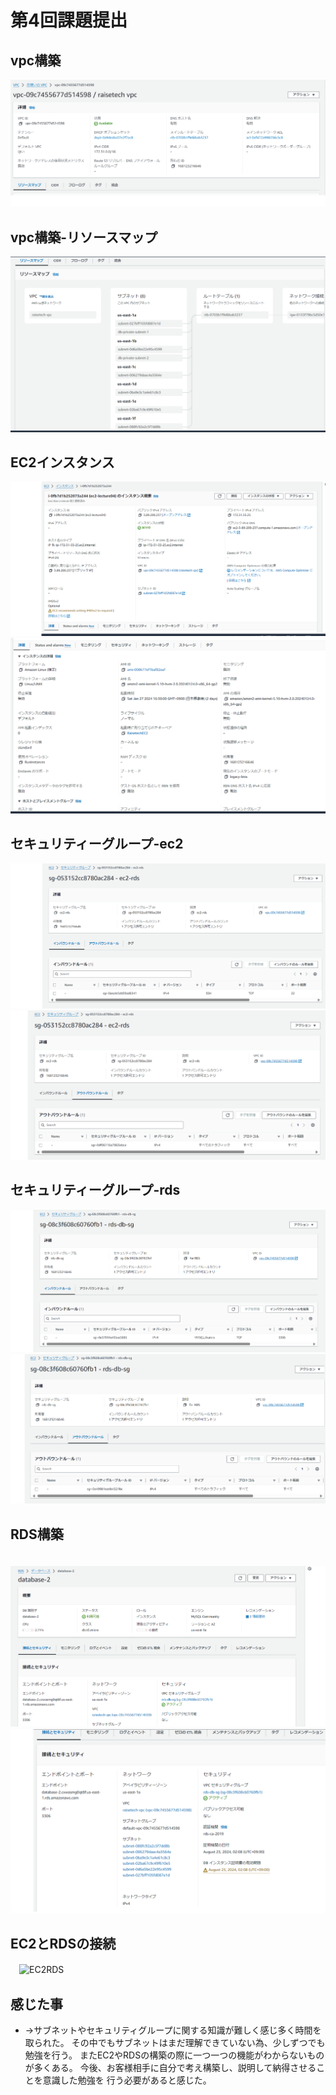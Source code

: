 # 第4回課題提出

## vpc構築

![vpc](Evidence04/01.png)

## vpc構築-リソースマップ

![vpc-map](Evidence04/02.png)

## EC2インスタンス

 ![instance-01](Evidence04/03.png)
 ![instance-02](Evidence04/04.png)
 
## セキュリティーグループ-ec2

![ec2-sg-01](Evidence04/05.png)
![ec2-sg-02](Evidence04/06.png)

## セキュリティーグループ-rds
![rds-sg-01](Evidence04/07.png)
![rds-sg-02](Evidence04/08.png)

## RDS構築

　![rdb-01](Evidence04/09.png)
　![rdb-02](Evidence04/10.png)

## EC2とRDSの接続

　![EC2RDS](Evidenc04/11.png)

## 感じた事

- →サブネットやセキュリティグループに関する知識が難しく感じ多く時間を取られた。  その中でもサブネットはまだ理解できていない為、少しずつでも勉強を行う。  またEC2やRDSの構築の際に一つ一つの機能がわからないものが多くある。  今後、お客様相手に自分で考え構築し、説明して納得させることを意識した勉強を  行う必要があると感じた。
